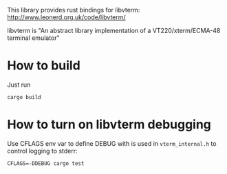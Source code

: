 This library provides rust bindings for libvterm:
http://www.leonerd.org.uk/code/libvterm/

libvterm is "An abstract library implementation of a VT220/xterm/ECMA-48
terminal emulator"

# How to build

Just run

    cargo build

# How to turn on libvterm debugging

Use CFLAGS env var to define DEBUG with is used in `vterm_internal.h` to
control logging to stderr:

    CFLAGS=-DDEBUG cargo test
